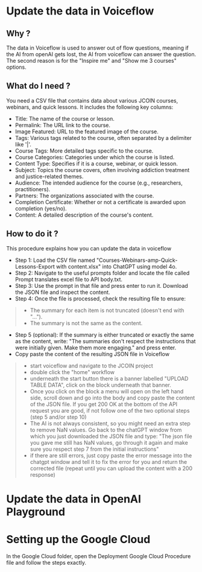 # Update the data in Voiceflow

## Why ? 
The data in Voiceflow is used to answer out of flow questions, meaning if the AI from openAI gets lost, the AI from voiceflow can answer the question. The second reason is for the "Inspire me" and "Show me 3 courses" options.

## What do I need ? 
You need a CSV file that contains data about various JCOIN courses, webinars, and quick lessons. It includes the following key columns:
- Title: The name of the course or lesson.
- Permalink: The URL link to the course.
- Image Featured: URL to the featured image of the course.
- Tags: Various tags related to the course, often separated by a delimiter like '|'.
- Course Tags: More detailed tags specific to the course.
- Course Categories: Categories under which the course is listed.
- Content Type: Specifies if it is a course, webinar, or quick lesson.
- Subject: Topics the course covers, often involving addiction treatment and justice-related themes.
- Audience: The intended audience for the course (e.g., researchers, practitioners).
- Partners: The organizations associated with the course.
- Completion Certificate: Whether or not a certificate is awarded upon completion (yes/no).
- Content: A detailed description of the course's content.

## How to do it ?  

This procedure explains how you can update the data in voiceflow

- Step 1: Load the CSV file named "Courses-Webinars-amp-Quick-Lessons-Export with content.xlsx" into ChatGPT using model 4o.
- Step 2: Navigate to the useful prompts folder and locate the file called Prompt translates excel file to API body.txt.
- Step 3: Use the prompt in that file and press enter to run it. Download the JSON file and inspect the content.
- Step 4: Once the file is processed, check the resulting file to ensure:
>- The summary for each item is not truncated (doesn't end with "...").
>- The summary is not the same as the content.
- Step 5 (optional): If the summary is either truncated or exactly the same as the content, write: "The summaries don't respect the instructions that were initially given. Make them more engaging." and press enter.
- Copy paste the content of the resulting JSON file in Voiceflow
>- start voiceflow and navigate to the JCOIN project
>- double click the "home" workflow
>- underneath the start button there is a banner labelled "UPLOAD TABLE DATA", click on the block underneath that banner. 
>- Once you click on the block a menu will open on the left hand side, scroll down and go into the body and copy paste the content of the JSON file. If you get 200 OK at the bottom of the API request you are good, if not follow one of the two optional steps (step 5 and/or step 10)
>- The AI is not always consistent, so you might need an extra step to remove NaN values. Go back to the chatGPT window from which you just downloaded the JSON file and type: "The json file you gave me still has NaN values, go through it again and make sure you respect step 7 from the initial instructions"
>- if there are still errors, just copy paste the error message into the chatgpt window and tell it to fix the error for you and return the corrected file (repeat until you can upload the content with a 200 response)



# Update the data in OpenAI Playground



# Setting up the Google Cloud

In the Google Cloud folder, open the Deployment Google Cloud Procedure file and follow the steps exactly.